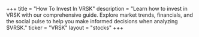 +++
title = "How To Invest In VRSK"
description = "Learn how to invest in VRSK with our comprehensive guide. Explore market trends, financials, and the social pulse to help you make informed decisions when analyzing $VRSK."
ticker = "VRSK"
layout = "stocks"
+++

